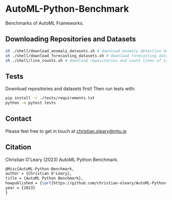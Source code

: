 # AutoML-Python-Benchmark

Benchmarks of AutoML Frameworks.

## Downloading Repositories and Datasets

```bash
sh ./shell/download_anomaly_datasets.sh # download anomaly detection datasets
sh ./shell/download_forecasting_datasets.sh # download forecasting datasets
sh ./shell/line_counts.sh # download repositories and count lines of code
```

## Tests

Download repositories and datasets first! Then run tests with:

```bash
pip install -r ./tests/requirements.txt
python -m pytest tests
```

## Contact

Please feel free to get in touch at christian.oleary@mtu.ie

## Citation

Christian O'Leary (2023) AutoML Python Benchmark.

```latex
@Misc{AutoML-Python-Benchmark,
author = {Christian O'Leary},
title = {AutoML Python Benchmark},
howpublished = {\url{https://github.com/christian-oleary/AutoML-Python-Benchmark}},
year = {2023}
}
```
